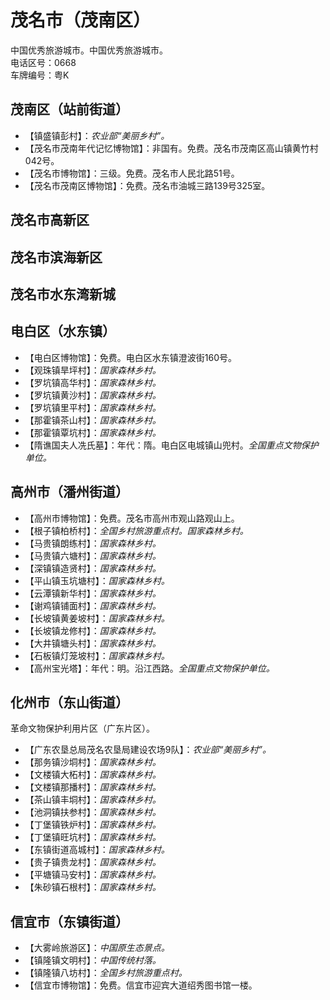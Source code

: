 # 茂名市（茂南区）  
中国优秀旅游城市。中国优秀旅游城市。  
电话区号：0668  
车牌编号：粤K  

## 茂南区（站前街道）  
* 【镇盛镇彭村】：*农业部“美丽乡村”。*  
* 【茂名市茂南年代记忆博物馆】：非国有。免费。茂名市茂南区高山镇黄竹村042号。  
* 【茂名市博物馆】：三级。免费。茂名市人民北路51号。  
* 【茂名市茂南区博物馆】：免费。茂名市油城三路139号325室。  

## 茂名市高新区  

## 茂名市滨海新区  

## 茂名市水东湾新城  

## 电白区（水东镇）  
* 【电白区博物馆】：免费。电白区水东镇澄波街160号。  
* 【观珠镇旱坪村】：*国家森林乡村。*  
* 【罗坑镇高华村】：*国家森林乡村。*  
* 【罗坑镇黄沙村】：*国家森林乡村。*  
* 【罗坑镇里平村】：*国家森林乡村。*  
* 【那霍镇茶山村】：*国家森林乡村。*  
* 【那霍镇覃坑村】：*国家森林乡村。*  
* 【隋谯国夫人冼氏墓】：年代：隋。电白区电城镇山兜村。*全国重点文物保护单位。*   

## 高州市（潘州街道）  
* 【高州市博物馆】：免费。茂名市高州市观山路观山上。  
* 【根子镇柏桥村】：*全国乡村旅游重点村。国家森林乡村。*  
* 【马贵镇朗练村】：*国家森林乡村。*  
* 【马贵镇六塘村】：*国家森林乡村。*  
* 【深镇镇造贤村】：*国家森林乡村。*  
* 【平山镇玉坑塘村】：*国家森林乡村。*  
* 【云潭镇新华村】：*国家森林乡村。*  
* 【谢鸡镇铺面村】：*国家森林乡村。*  
* 【长坡镇黄姜坡村】：*国家森林乡村。*  
* 【长坡镇龙修村】：*国家森林乡村。*  
* 【大井镇塘头村】：*国家森林乡村。*  
* 【石板镇灯笼坡村】：*国家森林乡村。*  
* 【高州宝光塔】：年代：明。沿江西路。*全国重点文物保护单位。*  

## 化州市（东山街道）  
革命文物保护利用片区（广东片区）。  
* 【广东农垦总局茂名农垦局建设农场9队】：*农业部“美丽乡村”。*  
* 【那务镇沙垌村】：*国家森林乡村。*  
* 【文楼镇大柘村】：*国家森林乡村。*  
* 【文楼镇那播村】：*国家森林乡村。*  
* 【茶山镇丰垌村】：*国家森林乡村。*  
* 【池洞镇扶参村】：*国家森林乡村。*  
* 【丁堡镇铁炉村】：*国家森林乡村。*  
* 【丁堡镇旺坑村】：*国家森林乡村。*  
* 【东镇街道高城村】：*国家森林乡村。*  
* 【贵子镇贵龙村】：*国家森林乡村。*  
* 【平塘镇马安村】：*国家森林乡村。*  
* 【朱砂镇石根村】：*国家森林乡村。*  

## 信宜市（东镇街道）  
* 【大雾岭旅游区】：*中国原生态景点。*  
* 【镇隆镇文明村】：*中国传统村落。*  
* 【镇隆镇八坊村】：*全国乡村旅游重点村。*  
* 【信宜市博物馆】：免费。信宜市迎宾大道绍秀图书馆一楼。 